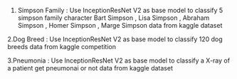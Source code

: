 
  1. Simpson Family : Use InceptionResNet V2 as base model to classify 5 simpson family character
                    Bart Simpson , Lisa Simpson , Abraham Simpson , Homer Simpson , Marge Simpson
                    data from kaggle dataset

  2.Dog Breed : Use InceptionResNet V2 as base model to classify 120 dog breeds
                    data from kaggle competition
                    
  3.Pneumonia : Use InceptionResNet V2 as base model to classify a X-ray of a patient get pneumonai or not
                    data from kaggle dataset
